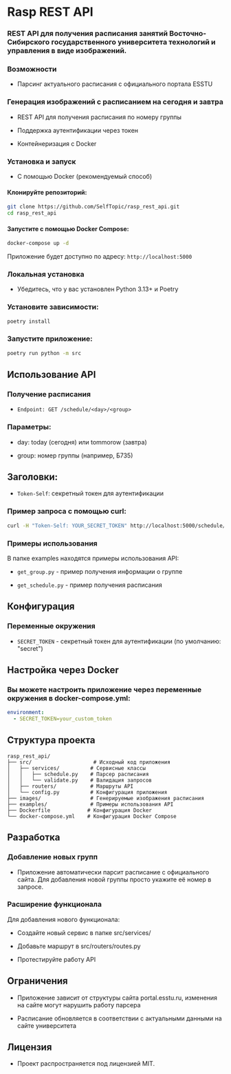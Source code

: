 # Rasp REST API
### REST API для получения расписания занятий Восточно-Сибирского государственного университета технологий и управления в виде изображений.

### Возможности
- Парсинг актуального расписания с официального портала ЕSSTU

### Генерация изображений с расписанием на сегодня и завтра

- REST API для получения расписания по номеру группы

- Поддержка аутентификации через токен

- Контейнеризация с Docker

### Установка и запуск
- С помощью Docker (рекомендуемый способ)

#### Клонируйте репозиторий:

```bash
git clone https://github.com/SelfTopic/rasp_rest_api.git
cd rasp_rest_api
```
#### Запустите с помощью Docker Compose:

```bash
docker-compose up -d
```
Приложение будет доступно по адресу: `http://localhost:5000`

### Локальная установка
- Убедитесь, что у вас установлен Python 3.13+ и Poetry

### Установите зависимости:

```bash
poetry install
```

### Запустите приложение:

```bash
poetry run python -m src
```

## Использование API
### Получение расписания
- `Endpoint: GET /schedule/<day>/<group>`

### Параметры:

- day: today (сегодня) или tommorow (завтра)

- group: номер группы (например, Б735)

## Заголовки:

- `Token-Self`: секретный токен для аутентификации

### Пример запроса с помощью curl:

```bash
curl -H "Token-Self: YOUR_SECRET_TOKEN" http://localhost:5000/schedule/today/Б735 -o schedule.png
```

### Примеры использования
В папке examples находятся примеры использования API:

- `get_group.py` - пример получения информации о группе

- `get_schedule.py` - пример получения расписания

## Конфигурация
### Переменные окружения
- `SECRET_TOKEN` - секретный токен для аутентификации (по умолчанию: "secret")

## Настройка через Docker
### Вы можете настроить приложение через переменные окружения в docker-compose.yml:

```yaml
environment:
  - SECRET_TOKEN=your_custom_token
```

## Структура проекта
```text
rasp_rest_api/
├── src/                    # Исходный код приложения
│   ├── services/          # Сервисные классы
│   │   ├── schedule.py    # Парсер расписания
│   │   └── validate.py    # Валидация запросов
│   ├── routers/           # Маршруты API
│   └── config.py          # Конфигурация приложения
├── images/                # Генерируемые изображения расписания
├── examples/              # Примеры использования API
├── Dockerfile            # Конфигурация Docker
└── docker-compose.yml    # Конфигурация Docker Compose
```

## Разработка
### Добавление новых групп
- Приложение автоматически парсит расписание с официального сайта. Для добавления новой группы просто укажите её номер в запросе.

### Расширение функционала
Для добавления нового функционала:

- Создайте новый сервис в папке src/services/

- Добавьте маршрут в src/routers/routes.py

- Протестируйте работу API

## Ограничения
- Приложение зависит от структуры сайта portal.esstu.ru, изменения на сайте могут нарушить работу парсера

- Расписание обновляется в соответствии с актуальными данными на сайте университета

## Лицензия
- Проект распространяется под лицензией MIT.